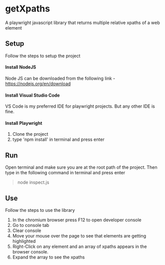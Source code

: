 # getXpaths
A playwright javascript library that returns multiple relative xpaths of a web element

## Setup
Follow the steps to setup the project
#### Install NodeJS
Node JS can be downloaded from the following link - https://nodejs.org/en/download
#### Install Visual Studio Code
VS Code is my preferred IDE for playwright projects. But any other IDE is fine.
#### Install Playwright
1. Clone the project
2. type 'npm install' in terminal and press enter
   
## Run
Open terminal and make sure you are at the root path of the project. Then type in the following command in terminal and press enter
>node inspect.js

## Use
Follow the steps to use the library
1. In the chromium browser press F12 to open developer console
2. Go to console tab
3. Clear console
4. Move your mouse over the page to see that elements are getting highlighted
5. Right-Click on any element and an array of xpaths appears in the browser console.
6. Expand the array to see the xpaths
